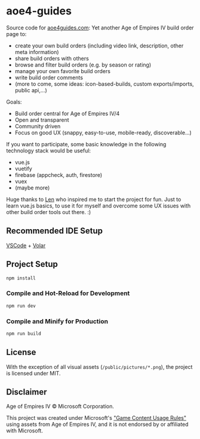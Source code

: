 # aoe4-guides

Source code for [aoe4guides.com](https://aoe4guides.com): Yet another Age of Empires IV build order page to:
* create your own build orders (including video link, description, other meta information)
* share build orders with others
* browse and filter build orders (e.g. by season or rating)
* manage your own favorite build orders
* write build order comments
* (more to come, some ideas: icon-based-builds, custom exports/imports, public api,...)

Goals:
* Build order central for Age of Empires IV/4
* Open and transparent
* Community driven
* Focus on good UX (snappy, easy-to-use, mobile-ready, discoverable...)

If you want to participate, some basic knowledge in the following technology stack would be useful:
* vue.js
* vuetify
* firebase (appcheck, auth, firestore)
* vuex
* (maybe more)

Huge thanks to [Len](https://github.com/LENpolygon) who inspired me to start the project for fun. Just to learn vue.js basics, to use it for myself and overcome some
UX issues with other build order tools out there. :)

## Recommended IDE Setup

[VSCode](https://code.visualstudio.com/) + [Volar](https://marketplace.visualstudio.com/items?itemName=Vue.volar)

## Project Setup

```sh
npm install
```

### Compile and Hot-Reload for Development

```sh
npm run dev
```

### Compile and Minify for Production

```sh
npm run build
```

## License

With the exception of all visual assets (`/public/pictures/*.png`), the project is licensed under MIT.

## Disclaimer

Age of Empires IV © Microsoft Corporation.

This project was created under Microsoft's ["Game Content Usage Rules"](https://www.xbox.com/en-US/developers/rules) using assets from Age of Empires IV, and it is not endorsed by or affiliated with Microsoft.
